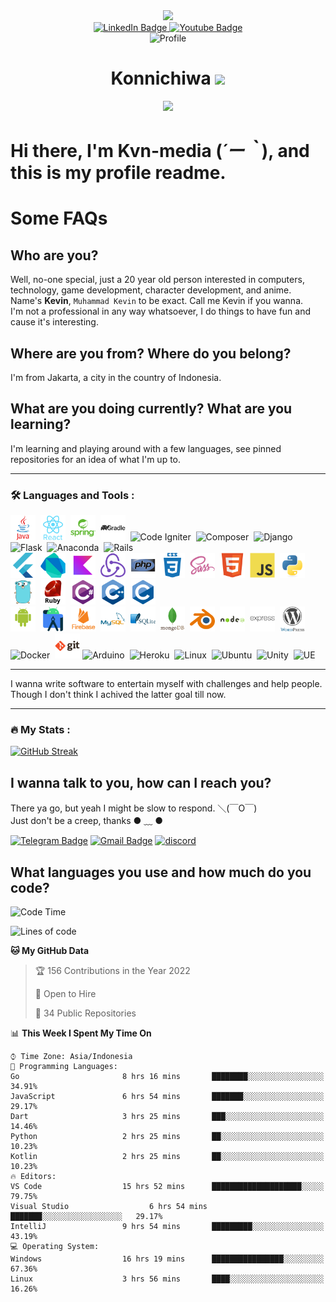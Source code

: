 <div id="header" align="center">
  <img src="https://media.giphy.com/media/M9gbBd9nbDrOTu1Mqx/giphy.gif" width="100"/>
  
  <div id="badges">
    <a href="[Linkedin](https://www.linkedin.com/in/muhammad-kevin-subagio-236978233/)">
      <img src="https://img.shields.io/badge/LinkedIn-blue?style=for-the-badge&logo=linkedin&logoColor=white" alt="LinkedIn Badge"/>
    </a>
    <a href="[YouTube](https://www.youtube.com/channel/UClpKSzutK_ruy6gpFSmVDaw)">
      <img src="https://img.shields.io/badge/YouTube-red?style=for-the-badge&logo=youtube&logoColor=white" alt="Youtube Badge"/>
    </a>
  </div>
  <img src="https://komarev.com/ghpvc/?username=kvn-media&style=flat-square&color=blue" alt="Profile"/>
  <h1>
    Konnichiwa
    <img src="https://media.giphy.com/media/hvRJCLFzcasrR4ia7z/giphy.gif" width="30px"/>
  </h1>
</div>


<div id="header" align="center">
  <img src="https://user-images.githubusercontent.com/91268066/184132038-0e2c7708-d445-4bbd-ace7-99b1718008e2.png"/>
</div>

# **Hi there, I'm Kvn-media (*´ー｀*), and this is my profile readme.**
<!--  [![Profile views](https://gpvc.arturio.dev/kvn-media)](https://github.com/kvn-media) -->
# Some FAQs

## **Who are you?**

Well, no-one special, just a 20 year old person interested in computers, technology, game development, character development, and anime. \
Name's **Kevin**, `Muhammad Kevin` to be exact. Call me Kevin if you wanna. \
I'm not a professional in any way whatsoever, I do things to have fun and cause it's interesting.

## **Where are you from? Where do you belong?**

I'm from Jakarta, a city in the country of Indonesia.

## **What are you doing currently? What are you learning?**

I'm learning and playing around with a few languages, see pinned repositories for an idea of what I'm up to.

---

### :hammer_and_wrench: Languages and Tools :

<div>
  <img src="https://github.com/devicons/devicon/blob/master/icons/java/java-original-wordmark.svg" title="Java" alt="Java" width="40" height="40"/>&nbsp;
  <img src="https://github.com/devicons/devicon/blob/master/icons/react/react-original-wordmark.svg" title="React" alt="React" width="40" height="40"/>&nbsp;
  <img src="https://github.com/devicons/devicon/blob/master/icons/spring/spring-original-wordmark.svg" title="Spring" alt="Spring" width="40" height="40"/>&nbsp;
  <img src="https://github.com/devicons/devicon/blob/master/icons/gradle/gradle-plain-wordmark.svg" title="Gradle" alt="Gradle" width="40" height="40"/>&nbsp;
  <img src"https://github.com/devicons/devicon/blob/master/icons/codeigniter/codeigniter-plain-wordmark.svg" title="Code Igniter" alt="Code Igniter" width="40" height="40"/>&nbsp;
  <img src"https://github.com/devicons/devicon/blob/master/icons/composer/composer-line-wordmark.svg" title="Composer" alt="Composer" width="40" height="40"/>&nbsp;
  <img src"https://github.com/devicons/devicon/blob/master/icons/django/django-plain-wordmark.svg" title="Django" alt="Django" width="40" height="40"/>&nbsp;
  <img src"https://github.com/devicons/devicon/blob/master/icons/flask/flask-original-wordmark.svg" title="Flask" alt="Flask" width="40" height="40"/>&nbsp;
  <img src"https://github.com/devicons/devicon/blob/master/icons/anaconda/anaconda-original-wordmark.svg" title="Anaconda" alt="Anaconda" width="40" height="40"/>&nbsp;
  <img src"https://github.com/devicons/devicon/blob/master/icons/rails/rails-original-wordmark.svg" title="Rails" alt="Rails" width="40" height="40"/>&nbsp;
</div>

<div>
  <img src="https://github.com/devicons/devicon/blob/master/icons/flutter/flutter-original.svg" title="Flutter" alt="Flutter" width="40" height="40"/>&nbsp;
  <img src="https://github.com/devicons/devicon/blob/master/icons/dart/dart-original.svg" title="Dart" alt="Dart" width="40" height="40"/>&nbsp;
  <img src="https://github.com/devicons/devicon/blob/master/icons/kotlin/kotlin-original.svg" title="Kotlin" alt="Kotlin" width="40" height="40"/>&nbsp;
  <img src="https://github.com/devicons/devicon/blob/master/icons/redux/redux-original.svg" title="Redux" alt="Redux " width="40" height="40"/>&nbsp;
  <img src="https://github.com/devicons/devicon/blob/master/icons/php/php-original.svg" title="PHP" alt="PHP " width="40" height="40"/>&nbsp;
  <img src="https://github.com/devicons/devicon/blob/master/icons/css3/css3-plain-wordmark.svg"  title="CSS3" alt="CSS" width="40" height="40"/>&nbsp;
  <img src="https://github.com/devicons/devicon/blob/master/icons/sass/sass-original.svg"  title="SASS" alt="SASS" width="40" height="40"/>&nbsp;
  <img src="https://github.com/devicons/devicon/blob/master/icons/html5/html5-original.svg" title="HTML5" alt="HTML" width="40" height="40"/>&nbsp;
  <img src="https://github.com/devicons/devicon/blob/master/icons/javascript/javascript-original.svg" title="JavaScript" alt="JavaScript" width="40" height="40"/>&nbsp;
  <img src="https://github.com/devicons/devicon/blob/master/icons/python/python-original.svg" title="Python" alt="Python" width="40" height="40"/>&nbsp;
  <img src="https://github.com/devicons/devicon/blob/master/icons/go/go-original.svg" title="Go" alt="Go" width="40" height="40"/>&nbsp;
  <img src="https://github.com/devicons/devicon/blob/master/icons/ruby/ruby-original-wordmark.svg" title="Ruby" alt="Ruby" width="40" height="40"/>&nbsp;
  <img src="https://github.com/devicons/devicon/blob/master/icons/csharp/csharp-original.svg" title="C#" alt="C#" width="40" height="40"/>&nbsp;
  <img src="https://github.com/devicons/devicon/blob/master/icons/cplusplus/cplusplus-original.svg" title="C++" alt="C++" width="40" height="40"/>&nbsp;
  <img src="https://github.com/devicons/devicon/blob/master/icons/c/c-original.svg" title="C" alt="C" width="40" height="40"/>&nbsp;
</div>

<div>
  <img src="https://github.com/devicons/devicon/blob/master/icons/android/android-original-wordmark.svg" title="Android" alt="Android" width="40" height="40"/>&nbsp;
  <img src="https://github.com/devicons/devicon/blob/master/icons/androidstudio/androidstudio-original.svg" title="Android" alt="Android" width="40" height="40"/>&nbsp;
  <img src="https://github.com/devicons/devicon/blob/master/icons/firebase/firebase-plain-wordmark.svg" title="Firebase" alt="Firebase" width="40" height="40"/>&nbsp;
  <img src="https://github.com/devicons/devicon/blob/master/icons/mysql/mysql-original-wordmark.svg" title="MySQL" alt="MySQL" width="40" height="40"/>&nbsp;
  <img src="https://github.com/devicons/devicon/blob/master/icons/sqlite/sqlite-original-wordmark.svg" title="Sqlite" alt="Sqlite" width="40" height="40"/>&nbsp;
  <img src="https://github.com/devicons/devicon/blob/master/icons/mongodb/mongodb-original-wordmark.svg" title="MonggoDB" alt="MonggoDB" width="40" height="40"/>&nbsp;
  <img src="https://github.com/devicons/devicon/blob/master/icons/blender/blender-original.svg" title="Blender" alt="Blender" width="40" height="40"/>&nbsp;
  <img src="https://github.com/devicons/devicon/blob/master/icons/nodejs/nodejs-original-wordmark.svg" title="NodeJS" alt="NodeJS" width="40" height="40"/>&nbsp;
  <img src="https://github.com/devicons/devicon/blob/master/icons/express/express-original-wordmark.svg" title="Express" alt="Express" width="40" height="40"/>&nbsp;
  <img src="https://github.com/devicons/devicon/blob/master/icons/wordpress/wordpress-original.svg" title="WordPress" alt="WordPress" width="40" height="40"/>&nbsp;
  <img src"https://github.com/devicons/devicon/blob/master/icons/docker/docker-plain.svg" title="Docker" alt="Docker" width="40" height="40"/>&nbsp;
  <img src="https://github.com/devicons/devicon/blob/master/icons/git/git-original-wordmark.svg" title="Git" **alt="Git" width="40" height="40"/>
  <img src"https://github.com/devicons/devicon/blob/master/icons/arduino/arduino-original.svg" title="Arduino" alt="Arduino" width="40" height="40"/>&nbsp;
  <img src"https://github.com/devicons/devicon/blob/master/icons/heroku/heroku-original-wordmark.svg" title="Heroku" alt="Heroku" width="40" height="40"/>&nbsp;
  <img src"https://github.com/devicons/devicon/blob/master/icons/linux/linux-original.svg" title="Linux" alt="Linux" width="40" height="40"/>&nbsp;
  <img src"https://github.com/devicons/devicon/blob/master/icons/ubuntu/ubuntu-plain-wordmark.svg" title="Ubuntu" alt="Ubuntu" width="40" height="40"/>&nbsp;
  <img src"https://github.com/devicons/devicon/blob/master/icons/unity/unity-original-wordmark.svg" title="Unity" alt="Unity" width="40" height="40"/>&nbsp;
  <img src"https://github.com/devicons/devicon/blob/master/icons/unrealengine/unrealengine-original-wordmark.svg" title="UE" alt="UE" width="40" height="40"/>&nbsp;
</div>

---

I wanna write software to entertain myself with challenges and help people. \
Though I don't think I achived the latter goal till now.

---

### :fire: My Stats :

[![GitHub Streak](http://github-readme-streak-stats.herokuapp.com?user=kvn-media&theme=dark&background=000000)](https://git.io/streak-stats)
<!--## **Eww, I see a weeb profile.**
Can't help it, it's the best way to hide my face on this account
> Why do people hate weebs .-.
## **Cool, what more interests you?**
My interests are quite, weird. They're scattered all over the place. \
I've been fascinated by music and have studied it since the age of 6, I've performed on stage and on air but yeah now I've been away from that. I specialize in key instruments. \
Another thing that interests me is Media Production, aka, working with audio, video and broadcasting media.
> I just like art in general. also feeds the reason of me being obsessed with Japanese drawings (⋟ ﹏ ⋞)-->

## **I wanna talk to you, how can I reach you?**

There ya go, but yeah I might be slow to respond. ＼(￣O￣) \
Just don't be a creep, thanks ● ﹏ ●

[![Telegram Badge](https://img.shields.io/badge/-alter_kvn_media-1ca0f1?style=flat-square&logo=telegram&logoColor=white&link=https://t.me/alter_kvn_media)](https://t.me/alter_kvn_media)
[![Gmail Badge](https://img.shields.io/badge/-kevin.subagio@gmail.com-c14438?style=flat-square&logo=Gmail&logoColor=white&link=mailto:kevin.subagio@gmail.com)](mailto:kevin.subagio@gmail.com)
[![discord](https://discord-md-badge.vercel.app/api/shield/732753909487239229?style=social)](https://discord.com/users/732753909487239229)


## **What languages you use and how much do you code?**

<!--START_SECTION-->
![Code Time](http://img.shields.io/badge/Code%20Time-70%20hrs%2044%20mins-blue)

![Lines of code](https://img.shields.io/badge/From%20Hello%20World%20I%27ve%20Written-60%20Thousand%20lines%20of%20code-blue)

**🐱 My GitHub Data** 

> 🏆 156 Contributions in the Year 2022
 > 
> 💼 Open to Hire
 > 
> 📜 34 Public Repositories 
 > 
 
 
 📊 **This Week I Spent My Time On** 

```text
⌚︎ Time Zone: Asia/Indonesia
💬 Programming Languages: 
Go                       8 hrs 16 mins       ████████░░░░░░░░░░░░░░░░░   34.91% 
JavaScript               6 hrs 54 mins       ███████░░░░░░░░░░░░░░░░░░   29.17% 
Dart                     3 hrs 25 mins       ███░░░░░░░░░░░░░░░░░░░░░░   14.46% 
Python                   2 hrs 25 mins       ██░░░░░░░░░░░░░░░░░░░░░░░   10.23% 
Kotlin                   2 hrs 25 mins       ██░░░░░░░░░░░░░░░░░░░░░░░   10.23%
🔥 Editors: 
VS Code                  15 hrs 52 mins      ████████████████████░░░░░   79.75%
Visual Studio			       6 hrs 54 mins       ███████░░░░░░░░░░░░░░░░░░   29.17%
IntelliJ                 9 hrs 54 mins       █████████░░░░░░░░░░░░░░░░   43.19%
💻 Operating System: 
Windows                  16 hrs 19 mins      ████████████████░░░░░░░░░   67.36% 
Linux                    3 hrs 56 mins       ████░░░░░░░░░░░░░░░░░░░░░   16.26%
```
